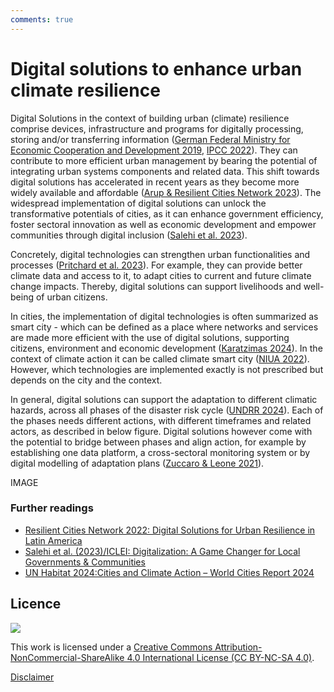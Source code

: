 ```yaml
---
comments: true
---
```


# Digital solutions to enhance urban climate resilience

Digital Solutions in the context of building urban (climate) resilience comprise devices, infrastructure and programs for digitally processing, storing and/or transferring information ([German Federal Ministry for Economic Cooperation and Development 2019](https://www.giz.de/expertise/downloads/Glossary%E2%80%93Digitalisation-in-Development-Cooperation.pdf), [IPCC 2022](https://www.ipcc.ch/report/ar6/wg2/chapter/annex-ii/)). They can contribute to more efficient urban management by bearing the potential of integrating urban systems components and related data. This shift towards digital solutions has accelerated in recent years as they become more widely available and affordable ([Arup & Resilient Cities Network 2023](https://www.arup.com/globalassets/downloads/insights/digital-cities-resilient-cities-delivering-urban-resilience-through-digital-solutions.pdf)). The widespread implementation of digital solutions can unlock the transformative potentials of cities, as it can enhance government efficiency, foster sectoral innovation as well as economic development and empower communities through digital inclusion ([Salehi et al. 2023](https://iclei.org/wp-content/uploads/2023/12/2022-Academy-Digitalization-Policy-Brief-ICLEI.pdf)).

Concretely, digital technologies can strengthen urban functionalities and processes ([Pritchard et al. 2023](https://resilientcitiesnetwork.org/wp-content/uploads/2023/11/Digital-Resilience-Report-HQ.pdf)). For example, they can provide better climate data and access to it, to adapt cities to current and future climate change impacts. Thereby, digital solutions can support livelihoods and well-being of urban citizens.

In cities, the implementation of digital technologies is often summarized as smart city -  which can be defined as a place where networks and services are made more efficient with the use of digital solutions, supporting citizens, environment and economic development ([Karatzimas 2024](https://doi.org/10.1016/j.cities.2024.105270)). In the context of climate action it can be called climate smart city ([NIUA 2022](https://niua.in/c-cube/sites/all/themes/zap/assets/pdf/CSCAF_3_0_Technical_document.pdf)). However, which technologies are implemented exactly is not prescribed but depends on the city and the context.

In general, digital solutions can support the adaptation to different climatic hazards, across all phases of the disaster risk cycle ([UNDRR 2024](https://www.preventionweb.net/news/seven-promising-innovations-artificial-intelligence-across-drm-cycle)). Each of the phases needs different actions, with different timeframes and related actors, as described in below figure. Digital solutions however come with the potential to bridge between phases and align action, for example by establishing one data platform, a cross-sectoral monitoring system or by digital modelling of adaptation plans ([Zuccaro & Leone 2021](https://doi.org/10.3389/fenvs.2021.693319)). 

IMAGE

### Further readings

- [Resilient Cities Network 2022: Digital Solutions for Urban Resilience in Latin America](https://resilientcitiesnetwork.org/wp-content/uploads/2022/10/Digital_Solutions_For_Urban_Resilience_-Case-Studies.pdf)  
- [Salehi et al. (2023)/ICLEI: Digitalization: A Game Changer for Local Governments & Communities](https://iclei.org/wp-content/uploads/2023/12/2022-Academy-Digitalization-Policy-Brief-ICLEI.pdf)
- [UN Habitat 2024:Cities and Climate Action – World Cities Report 2024](https://unhabitat.org/sites/default/files/2024/11/wcr2024_-_full_report.pdf)  

## Licence

![](https://i.creativecommons.org/l/by-nc-sa/4.0/88x31.png)

This work is licensed under a [Creative Commons Attribution-NonCommercial-ShareAlike 4.0 International License (CC BY-NC-SA 4.0)](https://creativecommons.org/licenses/by-nc-sa/4.0/).

[Disclaimer](../../disclaimer.md)